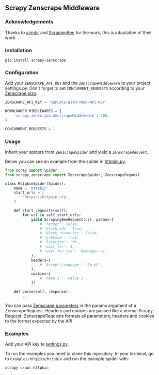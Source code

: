 ## Scrapy Zenscrape Middleware

### Acknowledgements

Thanks to [arimbr](https://github.com/arimbr) and [ScrapingBee](https://github.com/ScrapingBee/scrapy-scrapingbee) for the work, this is adaptation of their work.

### Installation

`pip install scrapy-zenscrape`

### Configuration

Add your `ZENSCRAPE_API_KEY` and the `ZenscrapeMiddleware` to your project settings.py. Don't forget to set `CONCURRENT_REQUESTS` according to your [Zenscrape plan](https://zenscrape.com/#pricingSection).

```python
ZENSCRAPE_API_KEY = 'REPLACE-WITH-YOUR-API-KEY'

DOWNLOADER_MIDDLEWARES = {
    'scrapy_zenscrape.ZenscrapeMiddleware': 700,
}

CONCURRENT_REQUESTS = 1
```

### Usage

Inherit your spiders from `ZenscrapeSpider` and yield a `ZenscrapeRequest`.

Below you can see an example from the spider in [httpbin.py](examples/httpbin/httpbin/spiders/httpbin.py).

```python
from scray import Spider
from scrapy_zenscrape import ZenscrapeSpider, ZenscrapeRequest

class HttpbinSpider(Spider):
    name = 'httpbin'
    start_urls = [
        'https://httpbin.org',
    ]

    def start_requests(self):
        for url in self.start_urls:
            yield ScrapingBeeRequest(url, params={
                # 'render': False,
                # 'block_ads': True,
                # 'block_resources': False,
                # 'premium': True,
                # 'location': 'fr',
                # 'wait_for': 5,
                # 'wait_for_css': '#swagger-ui',
            },
            headers={
                # 'Accept-Language': 'En-US',
            },
            cookies={
                # 'name_1': 'value_1',
            })

    def parse(self, response):
        ...
```

You can pass [Zenscrape parameters](https://app.zenscrape.com/documentation) in the params argument of a ZenscrapeRequest. Headers and cookies are passed like a normal Scrapy Request. ZenscrapeRequests formats all parameters, headers and cookies to the format expected by the API.

### Examples

Add your API key to [settings.py](examples/httpbin/httpbin/settings.py).

To run the examples you need to clone this repository. In your terminal, go to `examples/httpbin/httpbin` and run the example spider with:

```bash
scrapy crawl httpbin
```
